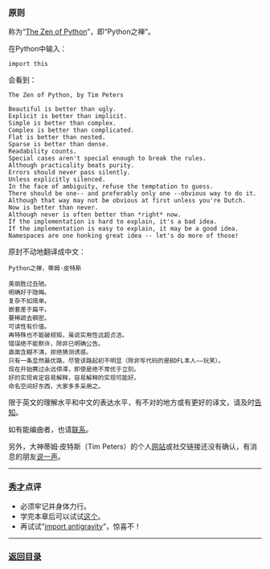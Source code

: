 ### 原则 ###
称为“[The Zen of Python](https://www.python.org/dev/peps/pep-0020/ "Python'sZen")”，即“Python之禅”。

在Python中输入：

	import this

会看到：

	The Zen of Python, by Tim Peters
	
	Beautiful is better than ugly.
	Explicit is better than implicit.
	Simple is better than complex.
	Complex is better than complicated.
	Flat is better than nested.
	Sparse is better than dense.
	Readability counts.
	Special cases aren't special enough to break the rules.
	Although practicality beats purity.
	Errors should never pass silently.
	Unless explicitly silenced.
	In the face of ambiguity, refuse the temptation to guess.
	There should be one-- and preferably only one --obvious way to do it.
	Although that way may not be obvious at first unless you're Dutch.
	Now is better than never.
	Although never is often better than *right* now.
	If the implementation is hard to explain, it's a bad idea.
	If the implementation is easy to explain, it may be a good idea.
	Namespaces are one honking great idea -- let's do more of those!

原封不动地翻译成中文：

	Python之禅，蒂姆·皮特斯
    
    美丽胜过丑陋。
    明确好于隐晦。
	复杂不如简单。
	嵌套差于扁平。
	要稀疏去稠密。
	可读性有价值。
	再特殊也不能破规矩，虽说实用性远超贞洁。
	错误绝不能默许，除非已明确公告。
	直面含糊不清，拒绝猜测诱惑。
	只有一条显然最优路，尽管该路起初不明显（除非写代码的是BDFL本人——玩笑）。
	现在开始赛过永远停滞，即使是绝不常优于立刻。
	好的实现肯定容易解释，容易解释的实现可能好。
	命名空间好东西，大家多多采用之。

限于英文的理解水平和中文的表达水平，有不对的地方或有更好的译文，请及时[告知](mailto:me@nagexiucai.com "作者")。

如有能编曲者，也请[联系](mailto:me@nagexiucai.com "作者")。

另外，大神蒂姆·皮特斯（Tim Peters）的个人[网站](http://www.pythonlabs.com/ "TimPeters")或社交链接还没有确认，有消息的朋友[说一声](mailto:me@nagexiucai.com)。

---
### [秀才](http://zhouguoqiang.cn/ "作者")点评 ###
- 必须牢记并身体力行。
- 学完本章后可以试试[这个](http://artifex.org/~hblanks/talks/2011/pep20_by_example.html "Python原则举例")。
- 再试试“[import antigravity](https://xkcd.com/353/ "乘着Python飞翔")”，惊喜不！

---
### [返回目录](https://github.com/nagexiucai/manuscripts/blob/master/Python半深入讲义/子丑寅卯.md "子丑寅卯") ###